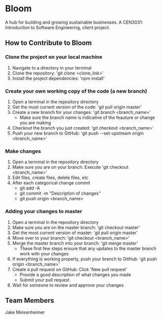 # Bloom
A hub for building and growing sustainable businesses. A CEN3031: Introduction to Software Engineering, client project.

## How to Contribute to Bloom
### Clone the project on your local machine
1. Navigate to a directory in your terminal
2. Clone the repository: 'git clone <clone_link>'
3. Install the project dependencies: 'npm install'
### Create your own working copy of the code (a new branch)
1. Open a terminal in the repository directory
2. Get the most current version of the code: 'git pull origin master'
3. Create a new branch for your changes: 'git branch <branch_name>' 
   * Make sure the branch name is indicative of the feauture or change you are making
4. Checkout the branch you just created: 'git checkout <branch_name>'
5. Push your new branch to GitHub: 'git push --set-upstream origin <branch_name>'
### Make changes
1. Open a terminal in the repository directory
2. Make sure you are on your branch: Execute 'git checkout <branch_name>'
3. Edit files, create files, delete files, etc
4. After each categorical change commit
   * git add -A 
   * git commit -m "Description of changes"
   * git push origin <branch_name>
### Adding your changes to master
1. Open a terminal in the repository directory
2. Make sure you are on the master branch: 'git checkout master'
3. Get the most current version of master: 'git pull origin master'
4. Move over to your branch: 'git checkout <branch_name>'
5. Merge the master branch into your branch: 'git merge master'
   * These first few steps ensure that any updates to the master branch work with your changes
6. If everything is working properly, push your branch to GitHub: 'git push origin <branch_name>'
7. Create a pull request on GitHub: Click 'New pull request'
   * Provide a good description of what changes you made
   * Submit your pull request
9. Wait for someone to review and approve your changes

## Team Members
Jake Meisenheimer
